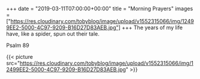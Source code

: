 +++
date = "2019-03-11T07:00:00+00:00"
title = "Morning Prayers"
images = ["https://res.cloudinary.com/tobyblog/image/upload/v1552315066/img/12499EE2-5000-4C97-9209-B16D27D83AEB.jpg"]
+++
The years of my life have, like a spider, spun out their tale.

Psalm 89

{{< picture src="https://res.cloudinary.com/tobyblog/image/upload/v1552315066/img/12499EE2-5000-4C97-9209-B16D27D83AEB.jpg" >}}
